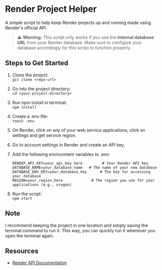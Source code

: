 # Render Project Helper

A simple script to help keep Render projects up and running made using Render's official API.

> ⚠️ **Warning:** This script only works if you use the **internal database URL** from your Render database. Make sure to configure your database accordingly for this script to function properly.

## Steps to Get Started

1. Clone the project:  
   `git clone <repo-url>`

2. Go into the project directory:  
   `cd <your-project-directory>`

3. Run npm install in terminal:  
   `npm install`

4. Create a .env file:  
   `touch .env`

6. On Render, click on any of your web service applications, click on settings and get service region.

7. Go to account settings in Render and create an API key.

8. Add the following environment variables to .env:  
   ```plaintext
   RENDER_API_KEY=your_api_key_here         # Your Render API key
   DATABASE_NAME=your_database_name   # The name of your new database
   DATABASE_ENV_KEY=your_database_key      # The key for accessing your database
   REGION=your_region_here             # The region you use for your applications (e.g., oregon)  
9. Run the script:  
   `npm start`

## Note

I recommend keeping the project in one location and simply saving the terminal command to run it. This way, you can quickly run it whenever you open the terminal again.

## Resources

- [Render API Documentation](https://api-docs.render.com/reference/introduction)

